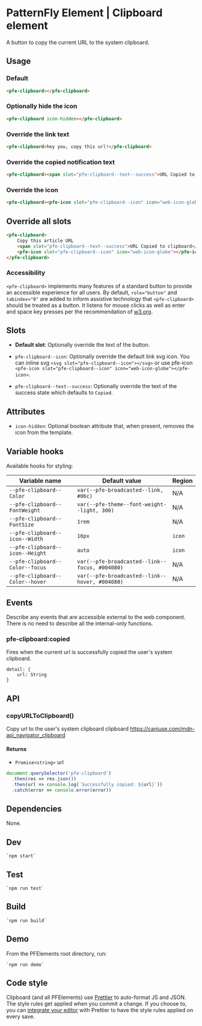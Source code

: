 # PatternFly Element | Clipboard element

A button to copy the current URL to the system clipboard.

## Usage

### Default
```html
<pfe-clipboard></pfe-clipboard>
```

### Optionally hide the icon
```html
<pfe-clipboard icon-hidden></pfe-clipboard>
```

### Override the link text
```html
<pfe-clipboard>hey you, copy this url!</pfe-clipboard>
```

### Override the copied notification text
```html
<pfe-clipboard><span slot="pfe-clipboard--text--success">URL Copied to clipboard</span></pfe-clipboard>
```
### Override the icon
```html
<pfe-clipboard><pfe-icon slot="pfe-clipboard--icon" icon="web-icon-globe"></pfe-icon></pfe-clipboard>
```

## Override all slots
```html
<pfe-clipboard>
    Copy this article URL
    <span slot="pfe-clipboard--text--success">URL Copied to clipboard</span>
    <pfe-icon slot="pfe-clipboard--icon" icon="web-icon-globe"></pfe-icon>
</pfe-clipboard>
```

### Accessibility

`<pfe-clipboard>` implements many features of a standard button to provide an accessible
experience for all users. By default, `role="button"` and `tabindex="0"` are added to
inform assistive technology that `<pfe-clipboard>` should be treated as a button.  It listens for 
mouse clicks as well as enter and space key presses per the recommendation of 
[w3.org](https://www.w3.org/TR/wai-aria-practices-1.1/examples/button/button.html).

## Slots

- **Default slot**: Optionally override the text of the button.

- `pfe-clipboard--icon`: Optionally override the default link svg icon. You can inline svg `<svg slot="pfe-clipboard--icon"></svg>` or use pfe-icon `<pfe-icon slot="pfe-clipboard--icon" icon="web-icon-globe"></pfe-icon>`.

- `pfe-clipboard--text--success`: Optionally override the text of the success state which defaults to `Copied`.

## Attributes

- `icon-hidden`: Optional boolean attribute that, when present, removes the icon from the template.

## Variable hooks

Available hooks for styling:

| Variable name | Default value | Region |
| --- | --- | --- |
| `--pfe-clipboard--Color` | `var(--pfe-broadcasted--link, #06c)` | N/A |
| `--pfe-clipboard--FontWeight` | `var(--pfe-theme--font-weight--light, 300)` | N/A |
| `--pfe-clipboard--FontSize` | `1rem` | N/A |
| `--pfe-clipboard--icon--Width` | `16px` | `icon` |
| `--pfe-clipboard--icon--Height` | `auto` | `icon` |
| `--pfe-clipboard--Color--focus` | `var(--pfe-broadcasted--link--focus, #004080)` | N/A |
| `--pfe-clipboard--Color--hover` | `var(--pfe-broadcasted--link--hover, #004080)` | N/A |

## Events
Describe any events that are accessible external to the web component. There is no need to describe all the internal-only functions.

### pfe-clipboard:copied

Fires when the current url is successfully copied the user's system clipboard.

```
detail: {
    url: String
}
```

## API

### copyURLToClipboard() 

Copy url to the user's system clipboard clipboard
https://caniuse.com/mdn-api_navigator_clipboard

#### Returns

- `Promise<string>` url

```js
document.querySelector('pfe-clipboard')
  .then(res => res.json())
  .then(url => console.log(`Successfully copied: ${url}`))
  .catch(error => console.error(error))
```

## Dependencies

None.

## Dev

    `npm start`

## Test

    `npm run test`

## Build

    `npm run build`

## Demo

From the PFElements root directory, run:

    `npm run demo`

## Code style

Clipboard (and all PFElements) use [Prettier][prettier] to auto-format JS and JSON. The style rules get applied when you commit a change. If you choose to, you can [integrate your editor][prettier-ed] with Prettier to have the style rules applied on every save.

[prettier]: https://github.com/prettier/prettier/
[prettier-ed]: https://prettier.io/docs/en/editors.html
[web-component-tester]: https://github.com/Polymer/web-component-tester
